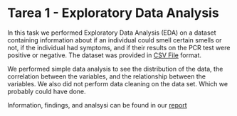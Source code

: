# Tarea 1 - Exploratory Data Analysis

In this task we performed Exploratory Data Analysis (EDA) on a dataset containing information about if an individual could smell certain smells or not, if the individual had symptoms, and if their results on the PCR test were positive or negative. The dataset was provided in [CSV File](Enunciado_Tarea1/datos_tarea1.csv) format.

We performed simple data analysis to see the distribution of the data, the correlation between the variables, and the relationship between the variables. We also did not perform data cleaning on the data set. Which we probably could have done.

Information, findings, and analsysi can be found in our [report](Tarea_1_grupo_1.pdf)
